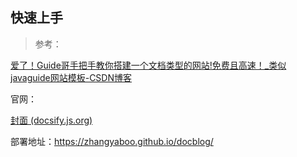 ## 快速上手

> 参考：

[爱了！Guide哥手把手教你搭建一个文档类型的网站!免费且高速！_类似javaguide网站模板-CSDN博客](https://blog.csdn.net/qq_34337272/article/details/105511189)

官网：

[封面 (docsify.js.org)](https://docsify.js.org/#/zh-cn/cover)



部署地址：https://zhangyaboo.github.io/docblog/

